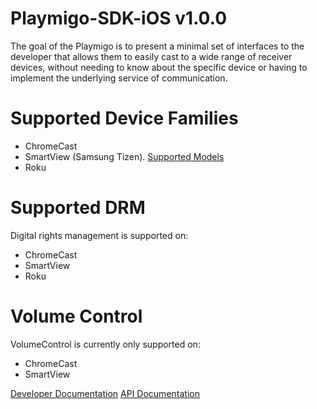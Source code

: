 # Playmigo-SDK-iOS v1.0.0

The goal of the Playmigo is to present a minimal set of interfaces to the developer that allows them to easily cast to a wide range of receiver devices, without needing to know about the specific device or having to implement the underlying service of communication.

# Supported Device Families
- ChromeCast
- SmartView (Samsung Tizen). [Supported Models](http://developer.samsung.com/tv/develop/specification/tv-model-lineup)
- Roku

# Supported DRM
Digital rights management is supported on:
- ChromeCast
- SmartView
- Roku

# Volume Control
VolumeControl is currently only supported on:
- ChromeCast
- SmartView

[Developer Documentation](http://iossdk.playmigo.com/v1.0.0/index.html)
[API Documentation](http://iossdk.playmigo.com/v1.0.0/api_docs/index.html)
